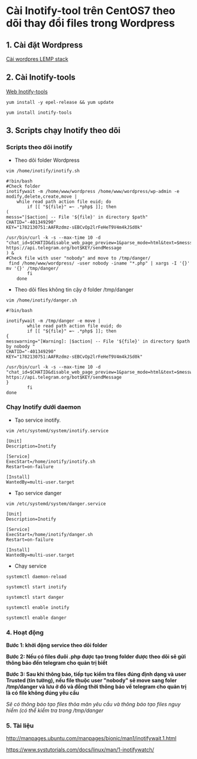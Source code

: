 # Cài Inotify-tool trên CentOS7 theo dõi thay đổi files trong Wordpress

## 1. Cài đặt Wordpress

[Cài wordpres LEMP stack](https://github.com/logan30051997/Install-webserver-CentOS7/tree/main/LEMP/wordpress)

## 2. Cài Inotify-tools

[Web Inotify-tools](https://github.com/inotify-tools/inotify-tools/wiki)

`yum install -y epel-release && yum update`

`yum install inotify-tools`

## 3. Scripts chạy Inotify theo dõi

### Scripts theo dõi inotify

- Theo dõi folder Wordpress

`vim /home/inotify/inotify.sh`

```
#!bin/bash
#Check folder 
inotifywait -m /home/www/wordpress /home/www/wordpress/wp-admin -e modify,delete,create,move |
    while read path action file euid; do
        if [[ "${file}" =~ .*php$ ]]; then
(
messs="|$action| -- File '${file}' in directory $path"
CHATID="-401349290"
KEY="1782130751:AAFRzdmz-sEBCvOp2lrFeHeT9V4m4kJSd0k"

/usr/bin/curl -k -s --max-time 10 -d "chat_id=$CHATID&disable_web_page_preview=1&parse_mode=html&text=$messs" https://api.telegram.org/bot$KEY/sendMessage
) &
#Check file with user "nobody" and move to /tmp/danger/
 find /home/www/wordpress/ -user nobody -iname "*.php" | xargs -I '{}' mv '{}' /tmp/danger/
        fi
    done
```

- Theo dõi files không tin cậy ở folder /tmp/danger

`vim /home/inotify/danger.sh`

```
#!bin/bash

inotifywait -m /tmp/danger -e move |
        while read path action file euid; do
        if [[ "${file}" =~ .*php$ ]]; then
{
messwarning="[Warning]: |$action| -- File '${file}' in directory $path by nobody "
CHATID="-401349290"
KEY="1782130751:AAFRzdmz-sEBCvOp2lrFeHeT9V4m4kJSd0k"

/usr/bin/curl -k -s --max-time 10 -d "chat_id=$CHATID&disable_web_page_preview=1&parse_mode=html&text=$messwarning" https://api.telegram.org/bot$KEY/sendMessage
}
        fi
done

```
### Chạy Inotify dưới daemon

- Tạo service inotify.

`vim /etc/systemd/system/inotify.service`

```
[Unit]
Description=Inotify

[Service]
ExecStart=/home/inotify/inotify.sh
Restart=on-failure

[Install]
WantedBy=multi-user.target
```
- Tạo service danger

`vim /etc/systemd/system/danger.service`

```
[Unit]
Description=Inotify

[Service]
ExecStart=/home/inotify/danger.sh
Restart=on-failure

[Install]
WantedBy=multi-user.target
```

- Chạy service 

`systemctl daemon-reload`

`systemctl start inotify`

`systemctl start danger`

`systemctl enable inotify`

`systemctl enable danger`


### 4. Hoạt động 

**Bước 1: khởi động service theo dõi folder**

**Bước 2: Nếu có files đuôi .php được tạo trong folder được theo dõi sẽ gửi thông báo đến telegram cho quản trị biết**

**Bước 3: Sau khi thông báo, tiếp tục kiểm tra files đúng định dạng và user Trusted (tin tưởng), nếu file thuộc user "nobody" sẽ move sang foler /tmp/danger và lưu ở đó và đồng thời thông báo về telegram cho quản trị là có file không đúng yêu cầu**

*Sẽ có thông báo tạo files thỏa mãn yêu cầu và thông báo tạo files nguy hiểm (có thể kiểm tra trong /tmp/danger*
### 5. Tài liệu

http://manpages.ubuntu.com/manpages/bionic/man1/inotifywait.1.html

https://www.systutorials.com/docs/linux/man/1-inotifywatch/



